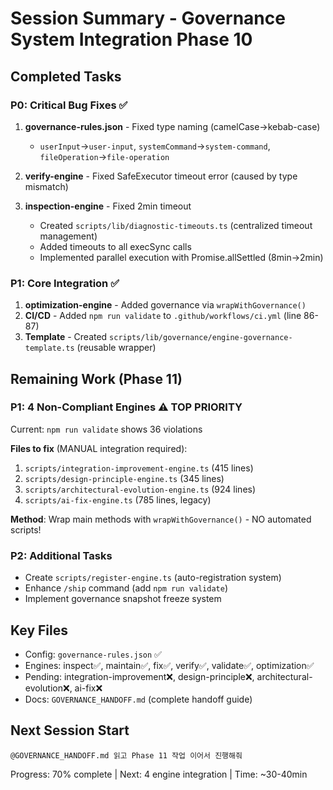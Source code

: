 # Session Summary - Governance System Integration Phase 10

## Completed Tasks

### P0: Critical Bug Fixes ✅
1. **governance-rules.json** - Fixed type naming (camelCase→kebab-case)
   - `userInput`→`user-input`, `systemCommand`→`system-command`, `fileOperation`→`file-operation`

2. **verify-engine** - Fixed SafeExecutor timeout error (caused by type mismatch)

3. **inspection-engine** - Fixed 2min timeout
   - Created `scripts/lib/diagnostic-timeouts.ts` (centralized timeout management)
   - Added timeouts to all execSync calls
   - Implemented parallel execution with Promise.allSettled (8min→2min)

### P1: Core Integration ✅
1. **optimization-engine** - Added governance via `wrapWithGovernance()`
2. **CI/CD** - Added `npm run validate` to `.github/workflows/ci.yml` (line 86-87)
3. **Template** - Created `scripts/lib/governance/engine-governance-template.ts` (reusable wrapper)

## Remaining Work (Phase 11)

### P1: 4 Non-Compliant Engines ⚠️ TOP PRIORITY
Current: `npm run validate` shows 36 violations

**Files to fix** (MANUAL integration required):
1. `scripts/integration-improvement-engine.ts` (415 lines)
2. `scripts/design-principle-engine.ts` (345 lines)
3. `scripts/architectural-evolution-engine.ts` (924 lines)
4. `scripts/ai-fix-engine.ts` (785 lines, legacy)

**Method**: Wrap main methods with `wrapWithGovernance()` - NO automated scripts!

### P2: Additional Tasks
- Create `scripts/register-engine.ts` (auto-registration system)
- Enhance `/ship` command (add `npm run validate`)
- Implement governance snapshot freeze system

## Key Files
- Config: `governance-rules.json` ✅
- Engines: inspect✅, maintain✅, fix✅, verify✅, validate✅, optimization✅
- Pending: integration-improvement❌, design-principle❌, architectural-evolution❌, ai-fix❌
- Docs: `GOVERNANCE_HANDOFF.md` (complete handoff guide)

## Next Session Start
```
@GOVERNANCE_HANDOFF.md 읽고 Phase 11 작업 이어서 진행해줘
```

Progress: 70% complete | Next: 4 engine integration | Time: ~30-40min
